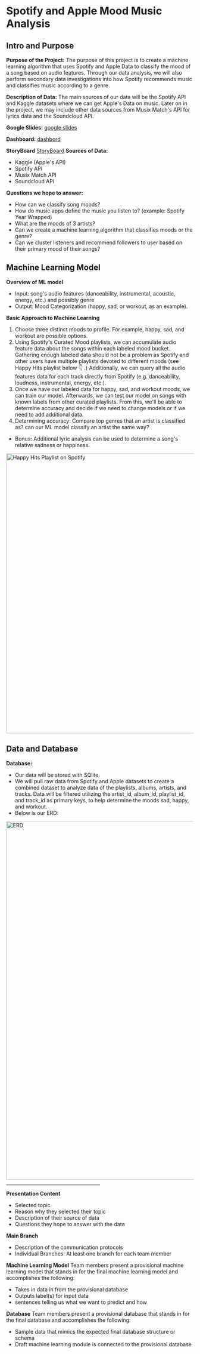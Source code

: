 # Spotify and Apple Mood Music Analysis 

## Intro and Purpose
**Purpose of the Project:** The purpose of this project is to create a machine learning algorithm that uses Spotify and Apple Data to classify the mood of a song based on audio features. Through our data analysis, we will also perform secondary data investigations into how Spotify recommends music and classifies music according to a genre.  

**Description of Data:** The main sources of our data will be the Spotify API and Kaggle datasets where we can get Apple's Data on music. Later on in the project, we may include other data sources from Musix Match's API for lyrics data and the Soundcloud API. 

**Google Slides:**
[google slides](https://docs.google.com/presentation/d/1QXlsqbagmJMQYZ5z3b8W8y9wzVafMxwwkMXmu04bmEA/edit?pli=1#slide=id.gcf872f65c5_0_135)

**Dashboard:**
[dashbord](https://public.tableau.com/app/profile/cffhr99/viz/Spotify_dashboard/Dashboard4)

**StoryBoard**
[StoryBoard](https://public.tableau.com/app/profile/cffhr99/viz/Spotify_overview/StoryBoard)
**Sources of Data:**
- Kaggle (Apple's API)
- Spotify API
- Musix Match API
- Soundcloud API

**Questions we hope to answer:**
- How can we classify song moods?
- How do music apps define the music you listen to? (example: Spotify Year Wrapped)
- What are the moods of 3 artists?
- Can we create a machine learning algorithm that classifies moods or the genre?
- Can we cluster listeners and recommend followers to user based on their primary mood of their songs? 
   
## Machine Learning Model

**Overview of ML model**
 - Input: song's audio features (danceability, instrumental, acoustic, energy, etc.) and possibly genre
 - Output: Mood Categorization (happy, sad, or workout, as an example).
 
**Basic Approach to Machine Learning**
1. Choose three distinct moods to profile. For example, happy, sad, and workout are possible options. 
2. Using Spotify's Curated Mood playlists, we can accumulate audio feature data about the songs within each labeled mood bucket. Gathering enough labeled data should not be a problem as Spotify and other users have multiple playlists devoted to different moods (see Happy Hits playlist below 👇 .) Additionally, we can query all the audio features data for each track directly from Spotify (e.g. danceability, loudness, instrumental, energy, etc.).
4. Once we have our labeled data for happy, sad, and workout moods, we can train our model. Afterwards, we can test our model on songs with known labels from other curated playlists. From this, we'll be able to determine accuracy and decide if we need to change models or if we need to add additional data.
5. Determining accuracy: Compare top genres that an artist is classified as? can our ML model classify an artist the same way?
- Bonus: Additional lyric analysis can be used to determine a song's relative sadness or happiness.


<img width="750" alt="Happy Hits Playlist on Spotify" src="https://user-images.githubusercontent.com/10199828/140940484-7599fefe-f48d-48a6-8859-eea7f8a3e647.png">





## Data and Database
**Database:**
- Our data will be stored with SQlite. 
- We will pull raw data from Spotify and Apple datasets to create a combined dataset to analyze data of the playlists, albums, artists, and tracks. Data will be filtered utilizing the artist_id, album_id, playlist_id, and track_id as primary keys, to help determine the moods sad, happy, and workout. 
- Below is our ERD: 
<img width="960" alt="ERD" src="https://user-images.githubusercontent.com/10199828/140937401-3d4853ee-4034-4031-a8de-7cb24cbc19ac.png">


<hr style="width:50%;text-align:left;margin-left:0">

**Presentation Content**
- Selected topic
- Reason why they selected their topic 
- Description of their source of data
- Questions they hope to answer with the data

**Main Branch**
- Description of the communication protocols
- Individual Branches: At least one branch for each team member

**Machine Learning Model**
Team members present a provisional machine learning model that stands in for the final machine learning model and accomplishes the following:
- Takes in data in from the provisional database
- Outputs label(s) for input data
- sentences telling us what we want to predict and how

**Database**
Team members present a provisional database that stands in for the final database and accomplishes the following:
- Sample data that mimics the expected final database structure or schema
- Draft machine learning module is connected to the provisional database





